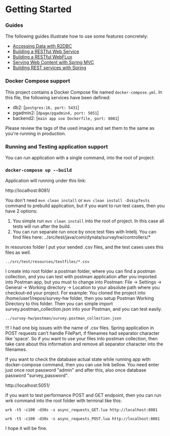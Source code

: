 # Getting Started

### Guides

The following guides illustrate how to use some features concretely:

* [Accessing Data with R2DBC](https://spring.io/guides/gs/accessing-data-r2dbc)
* [Building a RESTful Web Service](https://spring.io/guides/gs/rest-service/)
* [Building a RESTful WebFLux](https://www.baeldung.com/spring-webflux)
* [Serving Web Content with Spring MVC](https://spring.io/guides/gs/serving-web-content/)
* [Building REST services with Spring](https://spring.io/guides/tutorials/rest/)

### Docker Compose support

This project contains a Docker Compose file named `docker-compose.yml`.
In this file, the following services have been defined:

* db2: [`postgres:16, port: 5431`]
* pgadmin2: [`dpage/pgadmin4, port: 5051`]
* backend2: [`main app use Dockerfile, port: 8081`]

Please review the tags of the used images and set them to the same as you're running in production.

### Running and Testing application support

You can run application with a single command, into the root of project:

### `docker-compose up --build`

Application will running under this link:

http://localhost:8081/

You don't need `mvn clean install` or `mvn clean install -DskipTests` command to prebuild application,
but if you want to run test cases, then you have 2 options:

1. You simple run `mvn clean install` into the root of project. In this case all tests will run after the build.
2. You can run separate run once by once test files with Intellj. You can find files here:
   ../src/test/java/com/dynata/survayhw/controllers/*

In resources folder I put your sended .csv files, and the test cases uses this files as well.

    ../src/test/resources/testfiles/*.csv

I create into root folder a postman folder, where you can find a postman collection,
and you can test with postman application after you imported into Postman app,
but you must to change into Postman: File -> Settings -> General -> Working directory -> Location
to your absolute path where you checkout-ed your project. For example:
You cloned the project into /home/user1/repos/survey-hw folder, then you setup Postman Working Directory to this folder.
Then you can simple import survey.postman_collection.json into your Postman, and you can test easily.

    ../survay-hw/postman/survey.postman_collection.json

!!! I had one big issues with the name of .csv files.
Spring application in POST requests can't handle FilePart, if filenames had separator character like 'space'.
So if you want to use your files into postman collection, then take care about this information and remove all separator
character into the filenames.

If you want to check the database actual state while running app with docker-compose command,
then you can use link bellow. You need enter just once root password "admin" and after this, also once database
password "survey_password".

http://localhost:5051/

If you want to test performance POST and GET endpoint, then you can run wrk command into the root folder with terminal
like this:

`wrk -t5 -c100 -d30s -s async_requests_GET.lua http://localhost:8081`

`wrk -t5 -c100 -d30s -s async_requests_POST.lua http://localhost:8081`

I hope it will be fine.